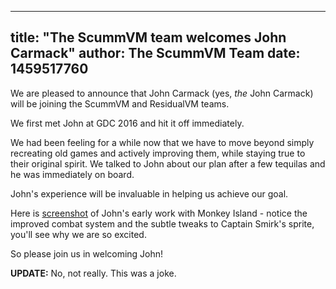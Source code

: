 
---
title: "The ScummVM team welcomes John Carmack"
author: The ScummVM Team
date: 1459517760
---

We are pleased to announce that John Carmack (yes, *the* John Carmack) will be joining the ScummVM and ResidualVM teams.

We first met John at GDC 2016 and hit it off immediately.

We had been feeling for a while now that we have to move beyond simply recreating old games and actively improving them, while staying true to their original spirit. We talked to John about our plan after a few tequilas and he was immediately on board.

John's experience will be invaluable in helping us achieve our goal.

Here is [screenshot](/data/news/20160401.jpg) of John's early work with Monkey Island - notice the improved combat system and the subtle tweaks to Captain Smirk's sprite, you'll see why we are so excited.

So please join us in welcoming John!

**UPDATE:** No, not really. This was a joke.
